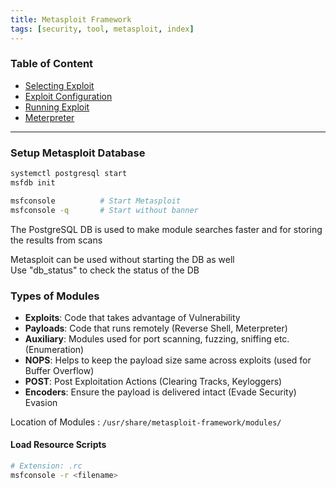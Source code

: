 ```yaml
---
title: Metasploit Framework
tags: [security, tool, metasploit, index]
---
```


### Table of Content

- [Selecting Exploit](Selecting%20Exploit.md)
- [Exploit Configuration](Exploit%20Configuration.md)
- [Running Exploit](Running%20Exploit.md)
- [Meterpreter](Meterpreter.md)

---

### Setup Metasploit Database

````bash
systemctl postgresql start
msfdb init

msfconsole 			# Start Metasploit
msfconsole -q 		# Start without banner
````

The PostgreSQL DB is used to make module searches faster and for storing the results from scans

Metasploit can be used without starting the DB as well  
Use "db_status" to check the status of the DB

### Types of Modules

- **Exploits**: Code that takes advantage of Vulnerability
- **Payloads**: Code that runs remotely (Reverse Shell, Meterpreter)
- **Auxiliary**: Modules used for port scanning, fuzzing, sniffing etc. (Enumeration)
- **NOPS**: Helps to keep the payload size same across exploits (used for Buffer Overflow)
- **POST**: Post Exploitation Actions (Clearing Tracks, Keyloggers)
- **Encoders**: Ensure the payload is delivered intact (Evade Security)
   Evasion

Location of Modules : `/usr/share/metasploit-framework/modules/`

#### Load Resource Scripts

````bash
# Extension: .rc
msfconsole -r <filename>
````
